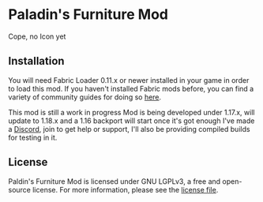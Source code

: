# Paladin's Furniture Mod
Cope, no Icon yet

## Installation

You will need Fabric Loader 0.11.x or newer installed in your game in order to load this mod. If you haven't installed Fabric mods before, you can find a variety of community guides for doing so [here](https://fabricmc.net/wiki/install).

This mod is still a work in progress 
Mod is being developed under 1.17.x, will update to 1.18.x and a 1.16 backport will start once it's got enough
I've made a [Discord](https://discord.gg/zbMDUPB), join to get help or support, I'll also be providing compiled builds for testing in it.

## License

Paldin's Furniture Mod is licensed under GNU LGPLv3, a free and open-source license. For more information, please see the [license file](LICENSE).
